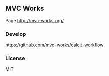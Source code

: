 
MVC Works
------

Page http://mvc-works.org/

### Develop

https://github.com/mvc-works/calcit-workflow

### License

MIT

